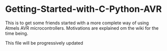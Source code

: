 # Getting-Started-with-C-Python-AVR
This is to get some friends started with a more complete way of using Atmels AVR microcontrollers.
Motivations are explained om the wiki for the time being.

This file will be progressively updated

